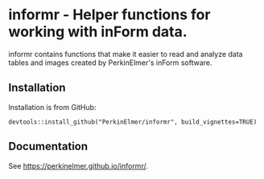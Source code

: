 # informr - Helper functions for working with inForm data.

informr contains functions that make it easier to read and analyze data tables and images created by PerkinElmer's inForm software.

## Installation

Installation is from GitHub:

```
devtools::install_github("PerkinElmer/informr", build_vignettes=TRUE)
```

## Documentation

See https://perkinelmer.github.io/informr/.
